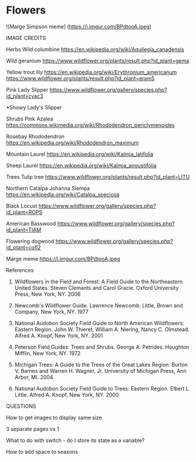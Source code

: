 # Flowers

![Marge Simpson meme] (https://i.imgur.com/BPdtooA.jpeg)

IMAGE CREDITS

Herbs
Wild columbine
https://en.wikipedia.org/wiki/Aquilegia_canadensis

Wild geranium
https://www.wildflower.org/plants/result.php?id_plant=gema

Yellow trout lily
https://en.wikipedia.org/wiki/Erythronium_americanum
https://www.wildflower.org/plants/result.php?id_plant=eram5

Pink Lady Slipper
https://www.wildflower.org/gallery/species.php?id_plant=cyac3

*Showy Lady's Slipper



Shrubs
Pink Azalea
https://commons.wikimedia.org/wiki/Rhododendron_periclymenoides

Rosebay Rhododendron
https://en.wikipedia.org/wiki/Rhododendron_maximum

Mountain Laurel
https://en.wikipedia.org/wiki/Kalmia_latifolia

Sheep Laurel
https://en.wikipedia.org/wiki/Kalmia_angustifolia




Trees
Tulip tree
https://www.wildflower.org/plants/result.php?id_plant=LITU

Northern Catalpa
Johanna Slempa
https://en.wikipedia.org/wiki/Catalpa_speciosa

Black Locust
https://www.wildflower.org/gallery/species.php?id_plant=ROPS

American Basswood
https://www.wildflower.org/gallery/species.php?id_plant=TIAM

Flowering dogwood
https://www.wildflower.org/gallery/species.php?id_plant=cofl2




Marge meme
https://i.imgur.com/BPdtooA.jpeg




References

1. Wildflowers in the Field and Forest: A Field Guide to the Northeastern United States. Steven Clemants and Carol Gracie. Oxford University Press, New York, NY. 2006

2. Newcomb's Wildflower Guide. Lawrence Newcomb. Little, Brown and Company, New York, NY. 1977

3. National Audobon Society Field Guide to North American Wildflowers: Eastern Region. John W. Thieret, William A. Niering, Nancy C. Olmstead. Alfred A. Knopf, New York, NY. 2001

4. Peterson Field Guides: Trees and Shrubs. George A. Petrides. Houghton Mifflin, New York, NY. 1972

5. Michigan Trees: A Guide to the Trees of the Great Lakes Region. Burton V. Barnes and Warren H. Wagner, Jr. University of Michigan Press, Ann Arbor, MI. 2004

6. National Audobon Society Field Guide to Trees: Eastern Region. Elbert L. Little. Alfred A. Knopf, New York, NY. 2000 



QUESTIONS

How to get images to display same size

3 separate pages vs 1

What to do with switch - do I store its state as a variable?

How to add space to seasons